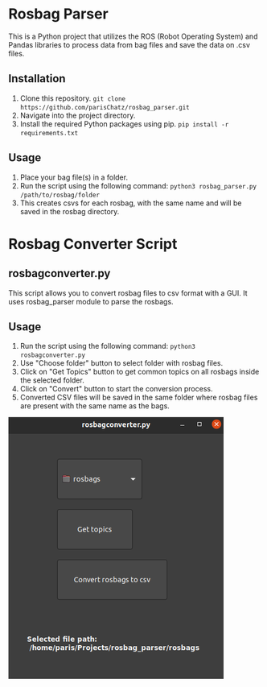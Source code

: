 # Rosbag Parser

This is a Python project that utilizes the ROS (Robot Operating System) and Pandas libraries to process data from bag files and save the data on .csv files.

## Installation

1. Clone this repository.
   `git clone https://github.com/parisChatz/rosbag_parser.git`
2. Navigate into the project directory.
3. Install the required Python packages using pip.
   `pip install -r requirements.txt`

## Usage

1. Place your bag file(s) in a folder.
2. Run the script using the following command:
   `python3 rosbag_parser.py /path/to/rosbag/folder`
3. This creates csvs for each rosbag, with the same name and will be saved in the rosbag directory.

# Rosbag Converter Script

## rosbagconverter.py

This script allows you to convert rosbag files to csv format with a GUI. It uses rosbag_parser module to parse the rosbags.

## Usage

1. Run the script using the following command:
   `python3 rosbagconverter.py`
2. Use "Choose folder" button to select folder with rosbag files.
3. Click on "Get Topics" button to get common topics on all rosbags inside the selected folder.
4. Click on "Convert" button to start the conversion process.
5. Converted CSV files will be saved in the same folder where rosbag files are present with the same name as the bags.

![Screenshot](images/guipic.png)
